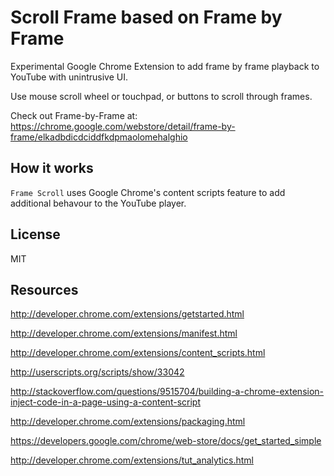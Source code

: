Scroll Frame based on Frame by Frame
==============


Experimental Google Chrome Extension to add frame by frame playback to YouTube with unintrusive UI. 

Use mouse scroll wheel or touchpad, or buttons to scroll through frames.




Check out Frame-by-Frame at:
https://chrome.google.com/webstore/detail/frame-by-frame/elkadbdicdciddfkdpmaolomehalghio


How it works
------------

`Frame Scroll` uses Google Chrome's content scripts feature to add additional
behavour to the YouTube player.



License
-------

MIT


Resources
---------

http://developer.chrome.com/extensions/getstarted.html

http://developer.chrome.com/extensions/manifest.html

http://developer.chrome.com/extensions/content_scripts.html

http://userscripts.org/scripts/show/33042

http://stackoverflow.com/questions/9515704/building-a-chrome-extension-inject-code-in-a-page-using-a-content-script

http://developer.chrome.com/extensions/packaging.html

https://developers.google.com/chrome/web-store/docs/get_started_simple

http://developer.chrome.com/extensions/tut_analytics.html
